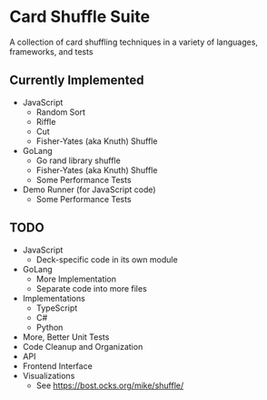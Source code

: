 # Card Shuffle Suite
A collection of card shuffling techniques in a variety of languages, frameworks, and tests

## Currently Implemented
* JavaScript
  * Random Sort
  * Riffle
  * Cut
  * Fisher-Yates (aka Knuth) Shuffle
* GoLang
  * Go rand library shuffle
  * Fisher-Yates (aka Knuth) Shuffle
  * Some Performance Tests
* Demo Runner (for JavaScript code)
  * Some Performance Tests

## TODO
* JavaScript
  * Deck-specific code in its own module
* GoLang
  * More Implementation
  * Separate code into more files
* Implementations
  * TypeScript
  * C#
  * Python
* More, Better Unit Tests
* Code Cleanup and Organization
* API
* Frontend Interface
* Visualizations
  * See https://bost.ocks.org/mike/shuffle/